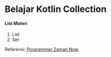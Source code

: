 # Belajar Kotlin Collection
#### List Materi
1. List
2. Set

Referensi:  [Programmer Zaman Now](https://www.youtube.com/ProgrammerZamanNow)